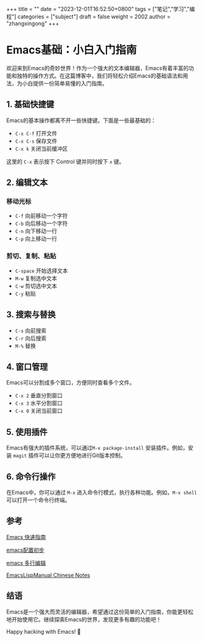 +++
title = ""
date = "2023-12-01T16:52:50+0800"
tags = ["笔记","学习","编程"]
categories = ["subject"]
draft = false
weight = 2002
author = "zhangxingong"
+++


# Emacs基础：小白入门指南

欢迎来到Emacs的奇妙世界！作为一个强大的文本编辑器，Emacs有着丰富的功能和独特的操作方式。在这篇博客中，我们将轻松介绍Emacs的基础语法和用法，为小白提供一份简单易懂的入门指南。

## 1. 基础快捷键

Emacs的基本操作都离不开一些快捷键。下面是一些最基础的：

- `C-x C-f` 打开文件
- `C-x C-s` 保存文件
- `C-x k` 关闭当前缓冲区

这里的 `C-x` 表示按下 Control 键并同时按下 `x` 键。

## 2. 编辑文本

### 移动光标

- `C-f` 向前移动一个字符
- `C-b` 向后移动一个字符
- `C-n` 向下移动一行
- `C-p` 向上移动一行

### 剪切、复制、粘贴

- `C-space` 开始选择文本
- `M-w` 复制选中文本
- `C-w` 剪切选中文本
- `C-y` 粘贴

## 3. 搜索与替换

- `C-s` 向前搜索
- `C-r` 向后搜索
- `M-%` 替换

## 4. 窗口管理

Emacs可以分割成多个窗口，方便同时查看多个文件。

- `C-x 2` 垂直分割窗口
- `C-x 3` 水平分割窗口
- `C-x 0` 关闭当前窗口

## 5. 使用插件

Emacs有强大的插件系统，可以通过`M-x package-install` 安装插件。例如，安装 `magit` 插件可以让你更方便地进行Git版本控制。

## 6. 命令行操作

在Emacs中，你可以通过 `M-x` 进入命令行模式，执行各种功能。例如，`M-x shell` 可以打开一个命令行终端。

## 参考
[Emacs 快速指南](https://www.cnblogs.com/youge/p/4518739.html#sec-17 "Emacs 快速指南")

[emacs配置初步](https://johneyzheng.top/posts/Emcas_Configuration/ "emacs配置初步")

[emacs 多行编辑](http://www.langdebuqing.com/emacs%20notebook/emacs%20%E5%A4%9A%E8%A1%8C%E7%BC%96%E8%BE%91.html "emacs 多行编辑")

[EmacsLispManual Chinese Notes](https://www.emacswiki.org/emacs/EmacsLispManual_Chinese_Notes#toc400 "EmacsLispManual Chinese Notes")

## 结语

Emacs是一个强大而灵活的编辑器，希望通过这份简单的入门指南，你能更轻松地开始使用它。继续探索Emacs的世界，发现更多有趣的功能吧！

Happy hacking with Emacs! 🚀
